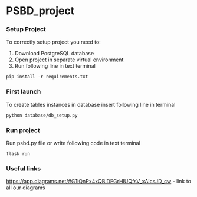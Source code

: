 # PSBD_project

### Setup Project
To correctly setup project you need to:
1. Download PostgreSQL database
2. Open project in separate virtual environment
3. Run following line in text terminal
```commandline
pip install -r requirements.txt
```

### First launch
To create tables instances in database insert following line in terminal
```commandline
python database/db_setup.py
```
### Run project
Run psbd.py file or write following code in text terminal
```commandline
flask run
```

### Useful links
https://app.diagrams.net/#G1IQnPx4xQBiDFGrHIUQfsV_xAlcsJD_cw - link to all our diagrams
